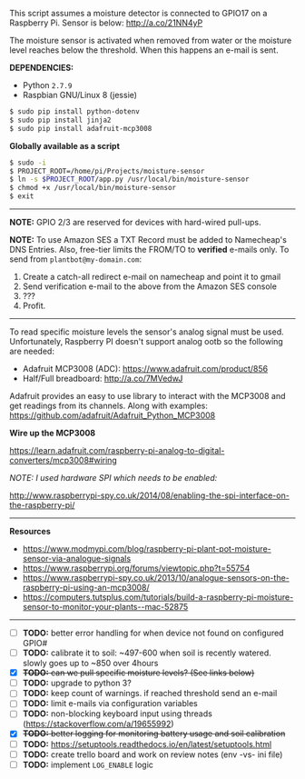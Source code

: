 This script assumes a moisture detector is connected to GPIO17 on a Raspberry Pi. Sensor is below:
http://a.co/21NN4yP

The moisture sensor is activated when removed from water or the moisture level reaches
below the threshold. When this happens an e-mail is sent.

**DEPENDENCIES:**
- Python `2.7.9`
- Raspbian GNU/Linux 8 (jessie)
```bash
$ sudo pip install python-dotenv
$ sudo pip install jinja2
$ sudo pip install adafruit-mcp3008
```

**Globally available as a script**
```bash
$ sudo -i
$ PROJECT_ROOT=/home/pi/Projects/moisture-sensor
$ ln -s $PROJECT_ROOT/app.py /usr/local/bin/moisture-sensor
$ chmod +x /usr/local/bin/moisture-sensor
$ exit
```

--------------------

**NOTE:** GPIO 2/3 are reserved for devices with hard-wired pull-ups.

**NOTE:** To use Amazon SES a TXT Record must be added to Namecheap's DNS Entries. Also, free-tier limits the FROM/TO to **verified** e-mails only. To send from `plantbot@my-domain.com`:

1. Create a catch-all redirect e-mail on namecheap and point it to gmail
2. Send verification e-mail to the above from the Amazon SES console
3. ???
4. Profit.

--------------------

To read specific moisture levels the sensor's analog signal must be used. Unfortunately, Raspberry PI doesn't support analog ootb so the following are needed:
- Adafruit MCP3008 (ADC): https://www.adafruit.com/product/856
- Half/Full breadboard: http://a.co/7MVedwJ

Adafruit provides an easy to use library to interact with the MCP3008 and get readings from its channels. Along with examples:
https://github.com/adafruit/Adafruit_Python_MCP3008

**Wire up the MCP3008**

https://learn.adafruit.com/raspberry-pi-analog-to-digital-converters/mcp3008#wiring

*NOTE: I used hardware SPI which needs to be enabled:*

http://www.raspberrypi-spy.co.uk/2014/08/enabling-the-spi-interface-on-the-raspberry-pi/

--------------------

**Resources**

- https://www.modmypi.com/blog/raspberry-pi-plant-pot-moisture-sensor-via-analogue-signals
- https://www.raspberrypi.org/forums/viewtopic.php?t=55754
- https://www.raspberrypi-spy.co.uk/2013/10/analogue-sensors-on-the-raspberry-pi-using-an-mcp3008/
- https://computers.tutsplus.com/tutorials/build-a-raspberry-pi-moisture-sensor-to-monitor-your-plants--mac-52875

--------------------

- [ ] **TODO:** better error handling for when device not found on configured GPIO#
- [ ] **TODO:** calibrate it to soil: ~497-600 when soil is recently watered. slowly goes up to ~850 over 4hours
- [x] ~~**TODO:** can we pull specific moisture levels? (See links below)~~
- [ ] **TODO:** upgrade to python 3?
- [ ] **TODO:** keep count of warnings. if reached threshold send an e-mail
- [ ] **TODO:** limit e-mails via configuration variables
- [ ] **TODO:** non-blocking keyboard input using threads (https://stackoverflow.com/a/19655992)
- [x] ~~**TODO:** better logging for monitoring battery usage and soil calibration~~
- [ ] **TODO:** https://setuptools.readthedocs.io/en/latest/setuptools.html
- [ ] **TODO:** create trello board and work on review notes (env -vs- ini file)
- [ ] **TODO:** implement `LOG_ENABLE` logic